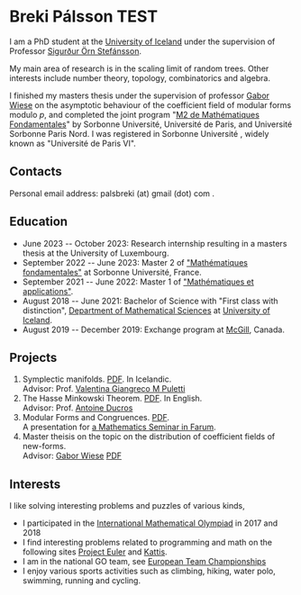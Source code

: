 # Breki Pálsson TEST

I am a PhD student at the [University of Iceland](https://math.hi.is/) under the supervision of Professor [Sigurður Örn Stefánsson](https://sigurdur.hi.is/). 

My main area of research is in the scaling limit of random trees. Other interests include number theory, topology, combinatorics and algebra.

I finished my masters thesis under the supervision of professor [Gabor Wiese](https://math.uni.lu/~wiese/) on the asymptotic behaviour of the coefficient field of modular forms modulo $p$, and completed the joint program "[M2 de Mathématiques Fondamentales](https://master-math-fonda.imj-prg.fr/index.php)" by Sorbonne Université, Université de Paris, and Université Sorbonne Paris Nord. I was registered in Sorbonne Université , widely known as "Université de Paris VI".

## Contacts

Personal email address: palsbreki (at) gmail (dot) com .

## Education

* June 2023 -- October 2023: Research internship resulting in a masters thesis at the University of Luxembourg.
* September 2022 -- June 2023: Master 2 of ["Mathématiques fondamentales"](https://master-math-fonda.imj-prg.fr/home.html) at Sorbonne Université, France.
* September 2021 -- June 2022: Master 1 of ["Mathématiques et applications"](http://master.math.sorbonne-universite.fr/fr/niveau_m1.html).
* August 2018 -- June 2021: Bachelor of Science with "First class with distinction", [Department of Mathematical Sciences](https://www.hi.is/staerdfraedi) at [University of Iceland](https://www.hi.is/).
* August 2019 -- December 2019: Exchange program at [McGill](https://www.mcgill.ca/), Canada.

## Projects
1. Symplectic manifolds. <a href="pdfs/Sympletic_Geometry.pdf" target="_blank">PDF</a>. In Icelandic.\
Advisor: Prof. [Valentina Giangreco M Puletti](https://www.hi.is/staff/vgmp)
2. The Hasse Minkowski Theorem. <a href="pdfs/TER_Hasse_Minkowski.pdf" target="_blank">PDF</a>. In English.\
Advisor: Prof. [Antoine Ducros](https://webusers.imj-prg.fr/~antoine.ducros/)
3. Modular Forms and Congruences. <a href="pdfs/ModularFormsAndCongruences.pdf" target="_blank">PDF</a>. \
A presentation for [a Mathematics Seminar in Farum](https://geometriamafia.ru/).
4. Master theisis on the topic on the distribution of coefficient fields of new-forms. \
Advisor: [Gabor Wiese](https://math.uni.lu/~wiese/)  <a href="Presentation_Masters_Theisis.pdf" target="_blank">PDF</a>


## Interests
I like solving interesting problems and puzzles of various kinds,
* I participated in the <a href="https://www.imo-official.org/participant_r.aspx?id=27287" target="_blank">International Mathematical Olympiad</a> in 2017 and 2018
* I find interesting problems related to programming and math on the following sites <a href="https://projecteuler.net/location=Iceland" target="_blank">Project Euler</a> and <a href="https://open.kattis.com/users/breki-palsson" target="_blank">Kattis</a>. 
* I am in the national GO team, see [European Team Championships](https://pandanet-igs.com/communities/euroteamchamps/draw/161?tournament_id=32)
* I enjoy various sports activities such as climbing, hiking, water polo, swimming, running and cycling.
 

 
